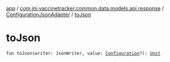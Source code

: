 [app](../../index.md) / [com.jnj.vaccinetracker.common.data.models.api.response](../index.md) / [ConfigurationJsonAdapter](index.md) / [toJson](./to-json.md)

# toJson

`fun toJson(writer: JsonWriter, value: `[`Configuration`](../-configuration/index.md)`?): `[`Unit`](https://kotlinlang.org/api/latest/jvm/stdlib/kotlin/-unit/index.html)